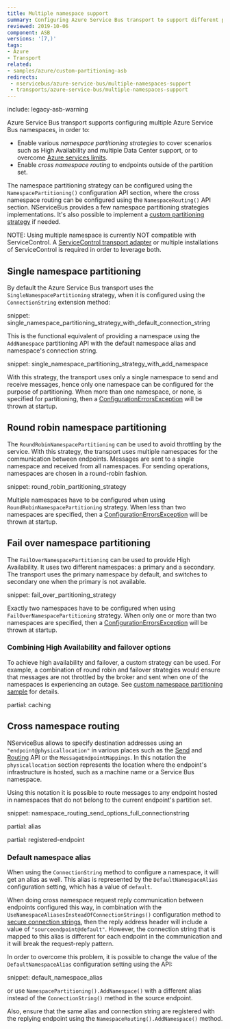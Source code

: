 ```yaml
---
title: Multiple namespace support
summary: Configuring Azure Service Bus transport to support different partitioning strategies and destination namespaces
reviewed: 2019-10-06
component: ASB
versions: '[7,)'
tags:
- Azure
- Transport
related:
- samples/azure/custom-partitioning-asb
redirects:
 - nservicebus/azure-service-bus/multiple-namespaces-support
 - transports/azure-service-bus/multiple-namespaces-support
---
```


include: legacy-asb-warning


Azure Service Bus transport supports configuring multiple Azure Service Bus namespaces, in order to:

 * Enable various _namespace partitioning strategies_ to cover scenarios such as High Availability and multiple Data Center support, or to overcome [Azure services limits](https://docs.microsoft.com/en-us/azure/service-bus-messaging/service-bus-quotas).
 * Enable _cross namespace routing_ to endpoints outside of the partition set.

The namespace partitioning strategy can be configured using the `NamespacePartitioning()` configuration API section, where the cross namespace routing can be configured using the `NamespaceRouting()` API section. NServiceBus provides a few namespace partitioning strategies implementations. It's also possible to implement a [custom partitioning strategy](/transports/azure-service-bus/legacy/addressing-logic.md#namespace-partitioning-implementing-a-custom-namespace-partitioning-strategy) if needed.

NOTE: Using multiple namespace is currently NOT compatible with ServiceControl. A [ServiceControl transport adapter](/servicecontrol/transport-adapter/) or multiple installations of ServiceControl is required in order to leverage both.

## Single namespace partitioning

By default the Azure Service Bus transport uses the `SingleNamespacePartitioning` strategy, when it is configured using the `ConnectionString` extension method:

snippet: single_namespace_partitioning_strategy_with_default_connection_string

This is the functional equivalent of providing a namespace using the `AddNamespace` partitioning API with the default namespace alias and namespace's connection string.

snippet: single_namespace_partitioning_strategy_with_add_namespace

With this strategy, the transport uses only a single namespace to send and receive messages, hence only one namespace can be configured for the purpose of partitioning. When more than one namespace, or none, is specified for partitioning, then a [ConfigurationErrorsException](https://msdn.microsoft.com/en-us/library/system.configuration.configurationerrorsexception.aspx) will be thrown at startup.


## Round robin namespace partitioning

The `RoundRobinNamespacePartitioning` can be used to avoid throttling by the service. With this strategy, the transport uses multiple namespaces for the communication between endpoints. Messages are sent to a single namespace and received from all namespaces. For sending operations, namespaces are chosen in a round-robin fashion.

snippet: round_robin_partitioning_strategy

Multiple namespaces have to be configured when using `RoundRobinNamespacePartitioning` strategy. When less than two namespaces are specified, then a [ConfigurationErrorsException](https://msdn.microsoft.com/en-us/library/system.configuration.configurationerrorsexception.aspx) will be thrown at startup.


## Fail over namespace partitioning

The `FailOverNamespacePartitioning` can be used to provide High Availability. It uses two different namespaces: a primary and a secondary. The transport uses the primary namespace by default, and switches to secondary one when the primary is not available.

snippet: fail_over_partitioning_strategy

Exactly two namespaces have to be configured when using `FailOverNamespacePartitioning` strategy. When only one or more than two namespaces are specified, then a [ConfigurationErrorsException](https://msdn.microsoft.com/en-us/library/system.configuration.configurationerrorsexception.aspx) will be thrown at startup.


### Combining High Availability and failover options 

To achieve high availability and failover, a custom strategy can be used. For example, a combination of round robin and failover strategies would ensure that messages are not throttled by the broker and sent when one of the namespaces is experiencing an outage. See [custom namespace partitioning sample](/samples/azure/custom-partitioning-asb) for details.


partial: caching


## Cross namespace routing

NServiceBus allows to specify destination addresses using an `"endpoint@physicallocation"` in various places such as the [Send](/nservicebus/messaging/send-a-message.md) and [Routing](/nservicebus/messaging/routing.md) API or the `MessageEndpointMappings`. In this notation the `physicallocation` section represents the location where the endpoint's infrastructure is hosted, such as a machine name or a Service Bus namespace.

Using this notation it is possible to route messages to any endpoint hosted in namespaces that do not belong to the current endpoint's partition set.

snippet: namespace_routing_send_options_full_connectionstring

partial: alias

partial: registered-endpoint


### Default namespace alias

When using the `ConnectionString` method to configure a namespace, it will get an alias as well. This alias is represented by the `DefaultNamespaceAlias` configuration setting, which has a value of `default`.

When doing cross namespace request reply communication between endpoints configured this way, in combination with the `UseNamespaceAliasesInsteadOfConnectionStrings()` configuration method to [secure connection strings](securing-connection-strings.md), then the reply address header will include a value of `"sourceendpoint@default"`. However, the connection string that is mapped to this alias is different for each endpoint in the communication and it will break the request-reply pattern.

In order to overcome this problem, it is possible to change the value of the `DefaultNamespaceAlias` configuration setting using the API:

snippet: default_namespace_alias

or use `NamespacePartitioning().AddNamespace()` with a different alias instead of the `ConnectionString()` method in the source endpoint.

Also, ensure that the same alias and connection string are registered with the replying endpoint using the `NamespaceRouting().AddNamespace()` method.
